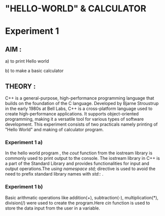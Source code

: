 # "HELLO-WORLD" & CALCULATOR
# Experiment 1
## AIM :
a) to print Hello world 

b) to make a basic calculator 

## THEORY :
C++ is a general-purpose, high-performance programming language that builds on the foundation of the C language. Developed by Bjarne Stroustrup in the early 1980s at Bell Labs, C++ is a cross-platform language used to create high-performance applications. It supports object-oriented programming, making it a versatile tool for various types of software development.
This experiment consists of two practicals namely printing of "Hello World" and making of calculator program.

### Experiment 1 a)
In the hello world program , the *cout* function from the iostream library is commonly used to print output to the console. The iostream library in C++ is a part of the Standard Library and provides functionalities for input and output operations.The *using namespace std;* directive is used to avoid the need to prefix standard library names with *std::* .

### Experiment 1 b)
Basic arithmatic operations like addition(+), subtraction(-), multiplication(*), division(/) were used to create the program.Here *cin* function is used to store the data input from the user in a variable.
